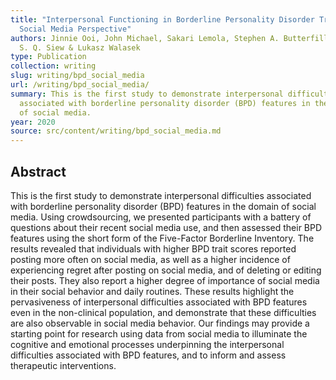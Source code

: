 ```yaml
---
title: "Interpersonal Functioning in Borderline Personality Disorder Traits: A
  Social Media Perspective"
authors: Jinnie Ooi, John Michael, Sakari Lemola, Stephen A. Butterfill, Cynthia
  S. Q. Siew & Lukasz Walasek
type: Publication
collection: writing
slug: writing/bpd_social_media
url: /writing/bpd_social_media/
summary: This is the first study to demonstrate interpersonal difficulties
  associated with borderline personality disorder (BPD) features in the domain
  of social media.
year: 2020
source: src/content/writing/bpd_social_media.md
---
```


## Abstract

This is the first study to demonstrate interpersonal difficulties associated with borderline personality disorder (BPD) features in the domain of social media. Using crowdsourcing, we presented participants with a battery of questions about their recent social media use, and then assessed their BPD features using the short form of the Five-Factor Borderline Inventory. The results revealed that individuals with higher BPD trait scores reported posting more often on social media, as well as a higher incidence of experiencing regret after posting on social media, and of deleting or editing their posts. They also report a higher degree of importance of social media in their social behavior and daily routines. These results highlight the pervasiveness of interpersonal difficulties associated with BPD features even in the non-clinical population, and demonstrate that these difficulties are also observable in social media behavior. Our findings may provide a starting point for research using data from social media to illuminate the cognitive and emotional processes underpinning the interpersonal difficulties associated with BPD features, and to inform and assess therapeutic interventions.
